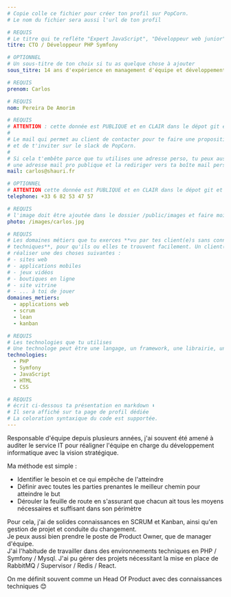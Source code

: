 ```yaml
---
# Copie colle ce fichier pour créer ton profil sur PopCorn.
# Le nom du fichier sera aussi l'url de ton profil

# REQUIS
# Le titre qui te refléte "Expert JavaScript", "Développeur web junior"
titre: CTO / Développeur PHP Symfony

# OPTIONNEL
# Un sous-titre de ton choix si tu as quelque chose à ajouter
sous_titre: 14 ans d'expérience en management d'équipe et développement PHP

# REQUIS
prenom: Carlos

# REQUIS
nom: Pereira De Amorim

# REQUIS
# ATTENTION : cette donnée est PUBLIQUE et en CLAIR dans le dépot git et sur le site
#
# Le mail qui permet au client de contacter pour te faire une proposition de projet
# et de t'inviter sur le slack de PopCorn.
#
# Si cela t'embête parce que tu utilises une adresse perso, tu peux aussi te créer
# une adresse mail pro publique et la rediriger vers ta boîte mail perso
mail: carlos@shauri.fr

# OPTIONNEL
# ATTENTION cette donnée est PUBLIQUE et en CLAIR dans le dépot git et sur le site
telephone: +33 6 82 53 47 57

# REQUIS
# l'image doit être ajoutée dans le dossier /public/images et faire moins de 100ko ! Sa hauteur affichée sur le site sera de 300px, elle s'adaptera comme elle peut au responsive avec du css.
photo: /images/carlos.jpg

# REQUIS
# Les domaines métiers que tu exerces **vu par tes client(e)s sans connaissances
# techniques**, pour qu'ils ou elles te trouvent facilement. Un client(e) veut par exemple
# réaliser une des choses suivantes :
# - sites web
# - applications mobiles
# - jeux vidéos
# - boutiques en ligne
# - site vitrine
# - ... à toi de jouer
domaines_metiers:
  - applications web
  - scrum
  - lean
  - kanban

# REQUIS
# Les technologies que tu utilises
# Une technologe peut être une langage, un framework, une librairie, un CMS ...
technologies:
  - PHP
  - Symfony
  - JavaScript
  - HTML
  - CSS

# REQUIS
# écrit ci-dessous ta présentation en markdown ⬇️
# Il sera affiché sur ta page de profil dédiée
# La coloration syntaxique du code est supportée.
---
```

Responsable d'équipe depuis plusieurs années, j'ai souvent été amené à auditer le service IT  pour réaligner l'équipe en charge du développement informatique avec la vision stratégique.  

Ma méthode est simple :  
- Identifier le besoin et ce qui empêche de l'atteindre  
- Définir avec toutes les parties prenantes le meilleur chemin pour atteindre le but  
- Dérouler la feuille de route en s'assurant que chacun ait tous les moyens nécessaires et suffisant dans son périmètre  

Pour cela, j'ai de solides connaissances en SCRUM et Kanban, ainsi qu'en gestion de projet et conduite du changement.  
Je peux aussi bien prendre le poste de Product Owner, que de manager d'équipe.  
J'ai l'habitude de travailler dans des environnements techniques en PHP / Symfony / Mysql. J'ai pu gérer des projets nécessitant la mise en place de RabbitMQ / Supervisor / Redis / React.  

On me définit souvent comme un Head Of Product avec des connaissances techniques 😊
